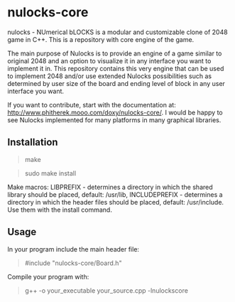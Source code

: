 nulocks-core
============

nulocks - NUmerical bLOCKS is a modular and customizable clone of 2048 game in C++. This is a repository with core engine of the game.

The main purpose of Nulocks is to provide an engine of a game similar to original 2048 and an option to visualize it in any interface you want to implement it in. This repository contains this very engine that can be used to implement 2048 and/or use extended Nulocks possibilities such as determined by user size of the board and ending level of block in any user interface you want.

If you want to contribute, start with the documentation at: http://www.phitherek.mooo.com/doxy/nulocks-core/. I would be happy to see Nulocks implemented for many platforms in many graphical libraries.

Installation
------------

> make

> sudo make install

Make macros: LIBPREFIX - determines a directory in which the shared library should be placed, default: /usr/lib, INCLUDEPREFIX - determines a directory in which the header files should be placed, default: /usr/include. Use them with the install command.

Usage
-----

In your program include the main header file:

> #include "nulocks-core/Board.h"

Compile your program with:

> g++ -o your_executable your_source.cpp -lnulockscore
